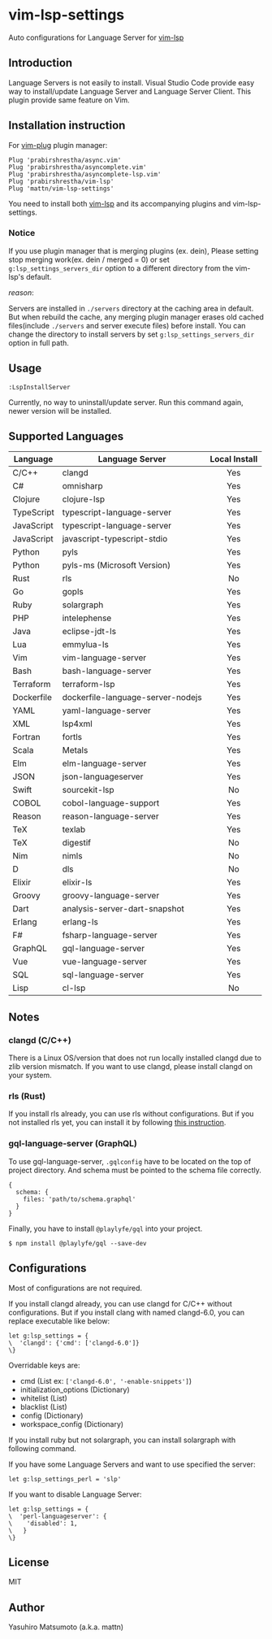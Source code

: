 # vim-lsp-settings

Auto configurations for Language Server for [vim-lsp](https://github.com/prabirshrestha/vim-lsp)

## Introduction

Language Servers is not easily to install. Visual Studio Code provide easy way to install/update Language Server and Language Server Client. This plugin provide same feature on Vim.

## Installation instruction

For [vim-plug](https://github.com/junegunn/vim-plug) plugin manager:

```viml
Plug 'prabirshrestha/async.vim'
Plug 'prabirshrestha/asyncomplete.vim'
Plug 'prabirshrestha/asyncomplete-lsp.vim'
Plug 'prabirshrestha/vim-lsp'
Plug 'mattn/vim-lsp-settings'
```

You need to install both [vim-lsp](https://github.com/prabirshrestha/vim-lsp) and its accompanying plugins and vim-lsp-settings.

### Notice

If you use plugin manager that is merging  plugins (ex. dein), Please setting stop merging work(ex. dein / merged = 0) or set `g:lsp_settings_servers_dir` option to a different directory from the vim-lsp's default.

_reason_:

Servers are installed in `./servers` directory at the caching area in default.
But when rebuild the cache, any merging plugin manager erases old cached files(include `./servers` and server execute files) before install.
You can change the directory to install servers by set `g:lsp_settings_servers_dir` option in full path.

## Usage

```
:LspInstallServer
```

Currently, no way to uninstall/update server. Run this command again, newer version will be installed.

## Supported Languages

| Language   | Language Server                                        | Local Install |
|------------|--------------------------------------------------------|:-------------:|
| C/C++      | clangd                                                 | Yes           |
| C#         | omnisharp                                              | Yes           |
| Clojure    | clojure-lsp                                            | Yes           |
| TypeScript | typescript-language-server                             | Yes           |
| JavaScript | typescript-language-server                             | Yes           |
| JavaScript | javascript-typescript-stdio                            | Yes           |
| Python     | pyls                                                   | Yes           |
| Python     | pyls-ms (Microsoft Version)                            | Yes           |
| Rust       | rls                                                    | No            |
| Go         | gopls                                                  | Yes           |
| Ruby       | solargraph                                             | Yes           |
| PHP        | intelephense                                           | Yes           |
| Java       | eclipse-jdt-ls                                         | Yes           |
| Lua        | emmylua-ls                                             | Yes           |
| Vim        | vim-language-server                                    | Yes           |
| Bash       | bash-language-server                                   | Yes           |
| Terraform  | terraform-lsp                                          | Yes           |
| Dockerfile | dockerfile-language-server-nodejs                      | Yes           |
| YAML       | yaml-language-server                                   | Yes           |
| XML        | lsp4xml                                                | Yes           |
| Fortran    | fortls                                                 | Yes           |
| Scala      | Metals                                                 | Yes           |
| Elm        | elm-language-server                                    | Yes           |
| JSON       | json-languageserver                                    | Yes           |
| Swift      | sourcekit-lsp                                          | No            |
| COBOL      | cobol-language-support                                 | Yes           |
| Reason     | reason-language-server                                 | Yes           |
| TeX        | texlab                                                 | Yes           |
| TeX        | digestif                                               | No            |
| Nim        | nimls                                                  | No            |
| D          | dls                                                    | No            |
| Elixir     | elixir-ls                                              | Yes           |
| Groovy     | groovy-language-server                                 | Yes           |
| Dart       | analysis-server-dart-snapshot                          | Yes           |
| Erlang     | erlang-ls                                              | Yes           |
| F#         | fsharp-language-server                                 | Yes           |
| GraphQL    | gql-language-server                                    | Yes           |
| Vue        | vue-language-server                                    | Yes           |
| SQL        | sql-language-server                                    | Yes           |
| Lisp       | cl-lsp                                                 | No            |

## Notes

### clangd (C/C++)

There is a Linux OS/version that does not run locally installed clangd due to zlib version mismatch. If you want to use clangd, please install clangd on your system.

### rls (Rust)

If you install rls already, you can use rls without configurations. But if you not installed rls yet, you can install it by following [this instruction](https://github.com/rust-lang/rls#setup).

### gql-language-server (GraphQL)

To use gql-language-server, `.gqlconfig` have to be located on the top of project directory. And schema must be pointed to the schema file correctly.

```json5
{
  schema: {
    files: 'path/to/schema.graphql'
  }
}
```

Finally, you have to install `@playlyfe/gql` into your project.

```
$ npm install @playlyfe/gql --save-dev
```

## Configurations

Most of configurations are not required.

If you install clangd already, you can use clangd for C/C++ without configurations. But if you install clang with named clangd-6.0, you can replace executable like below:

```vim
let g:lsp_settings = {
\  'clangd': {'cmd': ['clangd-6.0']}
\}
```

Overridable keys are:

* cmd (List ex: `['clangd-6.0', '-enable-snippets']`)
* initialization_options (Dictionary)
* whitelist (List)
* blacklist (List)
* config (Dictionary)
* workspace_config (Dictionary)

If you install ruby but not solargraph, you can install solargraph with following command.

If you have some Language Servers and want to use specified the server:

```vim
let g:lsp_settings_perl = 'slp'
```

If you want to disable Language Server:

```vim
let g:lsp_settings = {
\  'perl-languageserver': {
\    'disabled': 1,
\   }
\}
```

## License

MIT

## Author

Yasuhiro Matsumoto (a.k.a. mattn)
